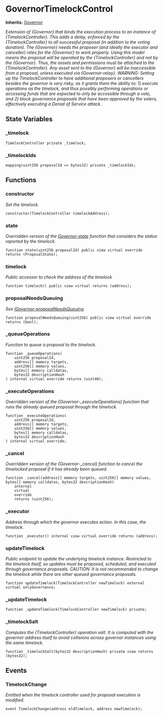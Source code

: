 # GovernorTimelockControl
**Inherits:**
[Governor](/lib/openzeppelin-contracts/contracts/governance/Governor.sol/abstract.Governor.md)

*Extension of {Governor} that binds the execution process to an instance of {TimelockController}. This adds a
delay, enforced by the {TimelockController} to all successful proposal (in addition to the voting duration). The
{Governor} needs the proposer (and ideally the executor and canceller) roles for the {Governor} to work properly.
Using this model means the proposal will be operated by the {TimelockController} and not by the {Governor}. Thus,
the assets and permissions must be attached to the {TimelockController}. Any asset sent to the {Governor} will be
inaccessible from a proposal, unless executed via {Governor-relay}.
WARNING: Setting up the TimelockController to have additional proposers or cancellers besides the governor is very
risky, as it grants them the ability to: 1) execute operations as the timelock, and thus possibly performing
operations or accessing funds that are expected to only be accessible through a vote, and 2) block governance
proposals that have been approved by the voters, effectively executing a Denial of Service attack.*


## State Variables
### _timelock

```solidity
TimelockController private _timelock;
```


### _timelockIds

```solidity
mapping(uint256 proposalId => bytes32) private _timelockIds;
```


## Functions
### constructor

*Set the timelock.*


```solidity
constructor(TimelockController timelockAddress);
```

### state

*Overridden version of the [Governor-state](/lib/openzeppelin-contracts/contracts/governance/IGovernor.sol/interface.IGovernor.md#state) function that considers the status reported by the timelock.*


```solidity
function state(uint256 proposalId) public view virtual override returns (ProposalState);
```

### timelock

*Public accessor to check the address of the timelock*


```solidity
function timelock() public view virtual returns (address);
```

### proposalNeedsQueuing

*See [IGovernor-proposalNeedsQueuing](/lib/openzeppelin-contracts/contracts/governance/IGovernor.sol/interface.IGovernor.md#proposalneedsqueuing).*


```solidity
function proposalNeedsQueuing(uint256) public view virtual override returns (bool);
```

### _queueOperations

*Function to queue a proposal to the timelock.*


```solidity
function _queueOperations(
    uint256 proposalId,
    address[] memory targets,
    uint256[] memory values,
    bytes[] memory calldatas,
    bytes32 descriptionHash
) internal virtual override returns (uint48);
```

### _executeOperations

*Overridden version of the {Governor-_executeOperations} function that runs the already queued proposal
through the timelock.*


```solidity
function _executeOperations(
    uint256 proposalId,
    address[] memory targets,
    uint256[] memory values,
    bytes[] memory calldatas,
    bytes32 descriptionHash
) internal virtual override;
```

### _cancel

*Overridden version of the {Governor-_cancel} function to cancel the timelocked proposal if it has already
been queued.*


```solidity
function _cancel(address[] memory targets, uint256[] memory values, bytes[] memory calldatas, bytes32 descriptionHash)
    internal
    virtual
    override
    returns (uint256);
```

### _executor

*Address through which the governor executes action. In this case, the timelock.*


```solidity
function _executor() internal view virtual override returns (address);
```

### updateTimelock

*Public endpoint to update the underlying timelock instance. Restricted to the timelock itself, so updates
must be proposed, scheduled, and executed through governance proposals.
CAUTION: It is not recommended to change the timelock while there are other queued governance proposals.*


```solidity
function updateTimelock(TimelockController newTimelock) external virtual onlyGovernance;
```

### _updateTimelock


```solidity
function _updateTimelock(TimelockController newTimelock) private;
```

### _timelockSalt

*Computes the {TimelockController} operation salt.
It is computed with the governor address itself to avoid collisions across governor instances using the
same timelock.*


```solidity
function _timelockSalt(bytes32 descriptionHash) private view returns (bytes32);
```

## Events
### TimelockChange
*Emitted when the timelock controller used for proposal execution is modified.*


```solidity
event TimelockChange(address oldTimelock, address newTimelock);
```

